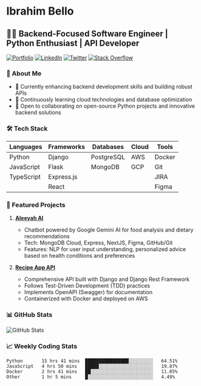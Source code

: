 # Ibrahim Bello

## 👨‍💻 Backend-Focused Software Engineer | Python Enthusiast | API Developer

[![Portfolio](https://img.shields.io/badge/-Portfolio-000000?style=flat&logo=About.me&logoColor=white)](https://bellibrahim.vercel.app)
[![LinkedIn](https://img.shields.io/badge/-LinkedIn-0077B5?style=flat&logo=LinkedIn&logoColor=white)](https://bit.ly/belloibrahim)
[![Twitter](https://img.shields.io/badge/-Twitter-1DA1F2?style=flat&logo=Twitter&logoColor=white)](https://twitter.com/bellodeveloper)
[![Stack Overflow](https://img.shields.io/badge/-Stack%20Overflow-FE7A16?style=flat&logo=Stack-Overflow&logoColor=white)](https://stackoverflow.com/users/17749495/bello-ibrahim)

### 🚀 About Me

- 🔭 Currently enhancing backend development skills and building robust APIs
- 🌱 Continuously learning cloud technologies and database optimization
- 👯 Open to collaborating on open-source Python projects and innovative backend solutions

### 🛠️ Tech Stack

| Languages | Frameworks | Databases | Cloud | Tools |
|-----------|------------|-----------|-------|-------|
| Python    | Django     | PostgreSQL| AWS   | Docker|
| JavaScript| Flask      | MongoDB   | GCP   | Git   |
| TypeScript| Express.js |           |       | JIRA  |
|           | React      |           |       | Figma |

### 🌟 Featured Projects

1. **[Aleeyah AI](https://aleeyah-beta.vercel.app/)**
   - Chatbot powered by Google Gemini AI for food analysis and dietary recommendations
   - Tech: MongoDB Cloud, Express, NextJS, Figma, GitHub/Git
   - Features: NLP for user input understanding, personalized advice based on health conditions and preferences

2. **[Recipe App API](https://github.com/belloibrahv/recipe-app-api)**
   - Comprehensive API built with Django and Django Rest Framework
   - Follows Test-Driven Development (TDD) practices
   - Implements OpenAPI (Swagger) for documentation
   - Containerized with Docker and deployed on AWS

### 📊 GitHub Stats

![GitHub Stats](https://github-readme-stats.vercel.app/api?username=belloibrahv&show_icons=true&theme=radical)

### 📈 Weekly Coding Stats

```text
Python       15 hrs 41 mins  ████████████████░░░░░░░░░   64.51% 
JavaScript   4 hrs 50 mins   █████░░░░░░░░░░░░░░░░░░░░   19.87% 
Docker       2 hrs 41 mins   ██░░░░░░░░░░░░░░░░░░░░░░░   11.05% 
Other        1 hr 5 mins     █░░░░░░░░░░░░░░░░░░░░░░░░   4.49%
